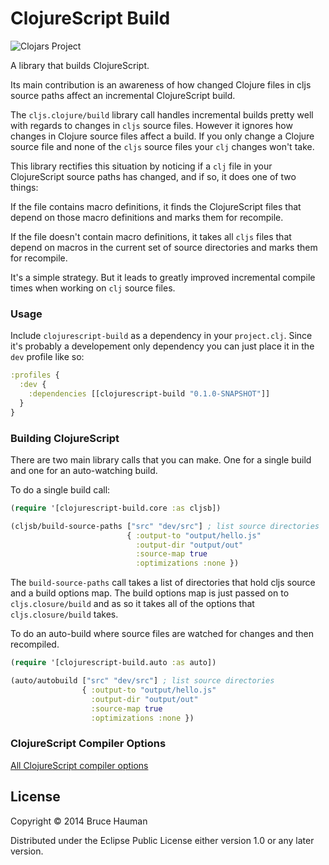# ClojureScript Build

![Clojars Project](http://clojars.org/clojurescript-build/latest-version.svg)

A library that builds ClojureScript.

Its main contribution is an awareness of how changed Clojure files in
cljs source paths affect an incremental ClojureScript build.

The `cljs.clojure/build` library call handles incremental builds
pretty well with regards to changes in `cljs` source files. However it
ignores how changes in Clojure source files affect a build. If you
only change a Clojure source file and none of the `cljs` source files
your `clj` changes won't take.

This library rectifies this situation by noticing if a `clj` file in
your ClojureScript source paths has changed, and if so, it does one of
two things:

If the file contains macro definitions, it finds the ClojureScript
files that depend on those macro definitions and marks them for
recompile.

If the file doesn't contain macro definitions, it takes all `cljs`
files that depend on macros in the current set of source directories
and marks them for recompile.

It's a simple strategy. But it leads to greatly improved incremental
compile times when working on `clj` source files.

### Usage

Include `clojurescript-build` as a dependency in your `project.clj`.
Since it's probably a developement only dependency you can just place
it in the `dev` profile like so:

```clojure
:profiles {
  :dev {
    :dependencies [[clojurescript-build "0.1.0-SNAPSHOT"]]
  }
}
```

### Building ClojureScript

There are two main library calls that you can make. One for a single
build and one for an auto-watching build.

To do a single build call:

```clojure
(require '[clojurescript-build.core :as cljsb])

(cljsb/build-source-paths ["src" "dev/src"] ; list source directories
                          { :output-to "output/hello.js"
                            :output-dir "output/out"
                            :source-map true
                            :optimizations :none })
```

The `build-source-paths` call takes a list of directories that hold
cljs source and a build options map. The build options map is just
passed on to `cljs.closure/build` and as so it takes all of the
options that `cljs.closure/build` takes.

To do an auto-build where source files are watched for changes and then
recompiled.

```clojure
(require '[clojurescript-build.auto :as auto])

(auto/autobuild ["src" "dev/src"] ; list source directories
                { :output-to "output/hello.js"
                  :output-dir "output/out"
                  :source-map true
                  :optimizations :none })
```

### ClojureScript Compiler Options

[All ClojureScript compiler options](https://github.com/clojure/clojurescript/wiki/Compiler-Options)

## License

Copyright © 2014 Bruce Hauman

Distributed under the Eclipse Public License either version 1.0 or any
later version.
